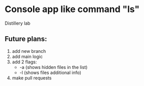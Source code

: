# Console app like command "ls" 
Distillery lab

## Future plans:
1. add new branch
2. add main logic
3. add 2 flags:
    * -a (shows hidden files in the list)
    * -l (shows files additional info)
4. make pull requests
